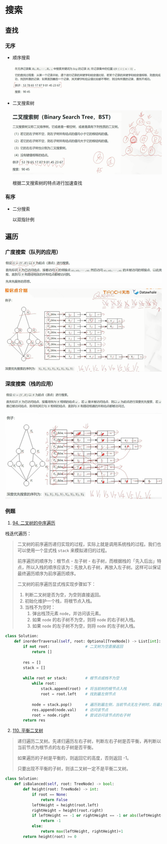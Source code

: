 # 搜索

## 查找

### 无序

- 顺序搜索

  ![image-20220301220727214](pics/image-20220301220727214.png)

- 二叉搜索树

  ![image-20220301221258630](pics/image-20220301221258630.png)

  根据二叉搜索树的特点进行加速查找

### 有序

- 二分搜索

  以双指针例

## 遍历

### 广度搜索（队列的应用）

![image-20220301224527289](pics/image-20220301224527289.png)

![image-20220301223935623](pics/image-20220301223935623.png)

### 深度搜索（栈的应用）

![image-20220301222517087](pics/image-20220301222517087.png)

![image-20220301224452966](pics/image-20220301224452966.png)

### 例题

1. [94. 二叉树的中序遍历](https://leetcode-cn.com/problems/binary-tree-inorder-traversal/) 

栈迭代遍历：

> 二叉树的前序遍历递归实现的过程，实际上就是调用系统栈的过程。我们也可以使用一个显式栈 `stack` 来模拟递归的过程。
>
> 前序遍历的顺序为：根节点 - 左子树 - 右子树，而根据栈的「先入后出」特点，所以入栈的顺序应该为：先放入右子树，再放入左子树。这样可以保证最终遍历顺序为前序遍历顺序。
>
> 二叉树的前序遍历显式栈实现步骤如下：
>
> 1. 判断二叉树是否为空，为空则直接返回。
> 2. 初始化维护一个栈，将根节点入栈。
> 3. 当栈不为空时：
>    1. 弹出栈顶元素 `node`，并访问该元素。
>    2. 如果 `node` 的右子树不为空，则将 `node` 的右子树入栈。
>    3. 如果 `node` 的左子树不为空，则将 `node` 的左子树入栈。

```Python
class Solution:
    def inorderTraversal(self, root: Optional[TreeNode]) -> List[int]:
        if not root:                # 二叉树为空直接返回
            return []
        
        res = []
        stack = []

        while root or stack:        # 根节点或栈不为空
            while root:
                stack.append(root)  # 将当前树的根节点入栈
                root = root.left    # 找到最左侧节点
            
            node = stack.pop()      # 遍历到最左侧，当前节点无左子树时，将最左侧节点弹出
            res.append(node.val)    # 访问该节点
            root = node.right       # 尝试访问该节点的右子树
        return res
```

2. [110. 平衡二叉树](https://leetcode-cn.com/problems/balanced-binary-tree/)

> 递归遍历二叉树。先递归遍历左右子树，判断左右子树是否平衡，再判断以当前节点为根节点的左右子树是否平衡。
>
> 如果遍历的子树是平衡的，则返回它的高度，否则返回 -1。
>
> 只要出现不平衡的子树，则该二叉树一定不是平衡二叉树。

```Python
class Solution:
    def isBalanced(self, root: TreeNode) -> bool:
        def height(root: TreeNode) -> int:
            if root == None:
                return False
            leftHeight = height(root.left)
            rightHeight = height(root.right)
            if leftHeight == -1 or rightHeight == -1 or abs(leftHeight-rightHeight) > 1:
                return -1
            else:
                return max(leftHeight, rightHeight)+1
        return height(root) >= 0
```

